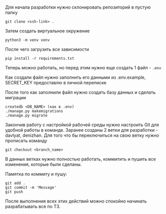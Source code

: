 Для начала разработки нужно склонировать репозиторий в пустую папку

``git clone <ssh-link> .``

Затем создать виртуальное окружение

``python3 -m venv venv``

После чего загрузить все зависимости

``pip install -r requirements.txt``

Теперь можно работать, но перед этим нужно еще создать 1 файл - ``.env``

Как создали файл нужно заполнить его данными из .env.example, SECRET_KEY предоставлю в личной переписке

После того как заполнили файл нужно создать базу данных и сделать миграции

```
createdb <DB_NAME> (как в .env)
./manage.py makemigrations
./manage.py migrate
```

Закончив работу с настройкой рабочей среды нужно настроить Git для удобной работы в команде.
Заранее созданы 2 ветки для разработки - davlyat, denizhan.
Для того что бы переключиться на свою ветку нужно прописать команду

``git checkout <branch_name>``

В данных ветках нужно полностью работать, коммитить и пушить все изменения, которые были сделаны. 

Памятка по коммиту и пушу:
```
git add .
git commit -m 'Message'
git push
```

После выполнения всех этих действий можно спокойно начинать разрабатывать все по ТЗ.